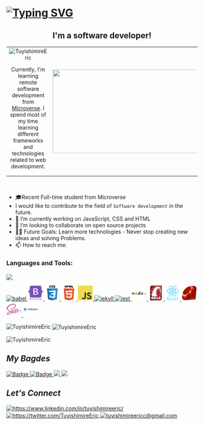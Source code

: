 # [![Typing SVG](https://readme-typing-svg.herokuapp.com?size=35&duration=6000&color=975BF7&center=true&vCenter=true&width=1000&lines=Welcome+to+my+profile!%F0%9F%A4%97;I'm+Tuyishimire+Eric+%F0%9F%91%8B;Nice+to+meet+you!%F0%9F%98%84)](https://git.io/typing-svg)

<h2 align="center"> I'm a software developer!</h2>

<table>
 <td align="center">
 <img src="https://komarev.com/ghpvc/?username=TuyishimireEric&label=Profile%20views&color=0e75b6&style=flat" alt="TuyishimireEric" width="130" />
 <p align="center"> Currently, I'm learning remote software development from <a href="https://www.microverse.org/">Microverse</a>. I spend most of my time learning different frameworks and technologies related to web development.</p>
  </td>
   <td>
 <img align="center" src="https://media2.giphy.com/media/qgQUggAC3Pfv687qPC/giphy.gif" width="400" height="220" />
    </td>
</table>

<!-- - <p>You can check out my portfolio <a href="[https://TuyishimireEric.github.io/](https://github.com/TuyishimireEric/TuyishimireEric.github.io)">here</a><img src="https://media.giphy.com/media/cKPse5DZaptID3YAMK/giphy.gif" width="80"></p> -->
<br>

- 🎓Recent Full-time student from Microverse 
- I would like to contribute to the field of `Software development`    in the future.
- 🔭 I’m currently working on JavaScript, CSS and HTML
- 👯 I’m looking to collaborate on open source projects
- 💪🏼 Future Goals: Learn more technologies - Never stop creating new ideas and solving Problems.
- 📫 How to reach me: 


<h3 align="left">Languages and Tools:</h3>
<img align="center" src="https://media.giphy.com/media/WUlplcMpOCEmTGBtBW/giphy.gif" width="80">
<p align="left"> <a href="https://babeljs.io/" target="_blank" rel="noreferrer"> <img src="https://www.vectorlogo.zone/logos/babeljs/babeljs-icon.svg" alt="babel" width="40" height="40"/> </a> <a href="https://getbootstrap.com" target="_blank" rel="noreferrer"> <img src="https://raw.githubusercontent.com/devicons/devicon/master/icons/bootstrap/bootstrap-plain-wordmark.svg" alt="bootstrap" width="40" height="40"/> </a> <a href="https://www.w3schools.com/css/" target="_blank" rel="noreferrer"> <img src="https://raw.githubusercontent.com/devicons/devicon/master/icons/css3/css3-original-wordmark.svg" alt="css3" width="40" height="40"/> </a> <a href="https://www.w3.org/html/" target="_blank" rel="noreferrer"> <img src="https://raw.githubusercontent.com/devicons/devicon/master/icons/html5/html5-original-wordmark.svg" alt="html5" width="40" height="40"/> </a> <a href="https://developer.mozilla.org/en-US/docs/Web/JavaScript" target="_blank" rel="noreferrer"> <img src="https://raw.githubusercontent.com/devicons/devicon/master/icons/javascript/javascript-original.svg" alt="javascript" width="40" height="40"/> </a> <a href="https://jekyllrb.com/" target="_blank" rel="noreferrer"> <img src="https://www.vectorlogo.zone/logos/jekyllrb/jekyllrb-icon.svg" alt="jekyll" width="40" height="40"/> </a> <a href="https://jestjs.io" target="_blank" rel="noreferrer"> <img src="https://www.vectorlogo.zone/logos/jestjsio/jestjsio-icon.svg" alt="jest" width="40" height="40"/> </a> <a href="https://nodejs.org" target="_blank" rel="noreferrer"> <img src="https://raw.githubusercontent.com/devicons/devicon/master/icons/nodejs/nodejs-original-wordmark.svg" alt="nodejs" width="40" height="40"/> </a> <a href="https://rubyonrails.org" target="_blank" rel="noreferrer"> <img src="https://raw.githubusercontent.com/devicons/devicon/master/icons/rails/rails-original-wordmark.svg" alt="rails" width="40" height="40"/> </a> <a href="https://reactjs.org/" target="_blank" rel="noreferrer"> <img src="https://raw.githubusercontent.com/devicons/devicon/master/icons/react/react-original-wordmark.svg" alt="react" width="40" height="40"/> </a> <a href="https://www.ruby-lang.org/en/" target="_blank" rel="noreferrer"> <img src="https://raw.githubusercontent.com/devicons/devicon/master/icons/ruby/ruby-original.svg" alt="ruby" width="40" height="40"/> </a> <a href="https://sass-lang.com" target="_blank" rel="noreferrer"> <img src="https://raw.githubusercontent.com/devicons/devicon/master/icons/sass/sass-original.svg" alt="sass" width="40" height="40"/> </a> <a href="https://webpack.js.org" target="_blank" rel="noreferrer"> <img src="https://raw.githubusercontent.com/devicons/devicon/d00d0969292a6569d45b06d3f350f463a0107b0d/icons/webpack/webpack-original-wordmark.svg" alt="webpack" width="40" height="40"/> </a> </p>

<p><img align="left" src="https://github-readme-stats.vercel.app/api/top-langs?username=TuyishimireEric&show_icons=true&locale=en&layout=compact" alt="TuyishimireEric" /></p>

<p>&nbsp;<img align="center" src="https://github-readme-stats.vercel.app/api?username=TuyishimireEric&show_icons=true&locale=en" alt="TuyishimireEric" /></p>

<p><img align="center" src="https://github-readme-streak-stats.herokuapp.com/?user=TuyishimireEric&" alt="TuyishimireEric" /></p>

<h2 text-align = "center"><i>My Bagdes</i></h2>
<p align="left">
   <a href="https://www.credential.net/f5c6ae87-c314-4d5d-b846-863c5b7918cf">
       <img src="https://api.accredible.com/v1/frontend/credential_website_embed_image/badge/45950729" alt="Badge" />      
   </a>
   <a href="https://www.credential.net/7a53dcfe-5e09-4e58-9c16-12a7bad14f35#gs.a6l6xa">
        <img src="https://api.accredible.com/v1/frontend/credential_website_embed_image/badge/47857781" alt="Badge" />     
   </a>   
   <a href="https://www.credential.net/7a53dcfe-5e09-4e58-9c16-12a7bad14f35#gs.a6l6xa">
        <img src="https://images.credential.net/badge/tiny/o4ladj4f_1662933499188_badge.png" />     
   </a>   
    <a href="https://www.credential.net/7a53dcfe-5e09-4e58-9c16-12a7bad14f35#gs.a6l6xa">
        <img src="https://api.accredible.com/v1/frontend/credential_website_embed_image/badge/60643798" />     
   </a>   
</p>

<h2><i>Let's Connect</i></h2>


<p align="left">
    <a href="https://www.linkedin.com/in/tuyishimireeric/">
        <img align="center" src="https://img.shields.io/badge/LinkedIn-0077B5?style=for-the-badge&logo=linkedin&logoColor=white" alt="https://www.linkedin.com/in/tuyishimireeric/" />
    </a>
    <a href="https://twitter.com/TuyishimireEric">
        <img align="center" src="https://img.shields.io/badge/Twitter-1DA1F2?style=for-the-badge&logo=twitter&logoColor=white" alt="https://twitter.com/TuyishimireEric" />
    <a title="mohitsehrawat000@gmail.com" href="mailto:tuyishimireericc@gmail.com">
        <img align="center" src="https://img.shields.io/badge/Gmail-D14836?style=for-the-badge&logo=gmail&logoColor=white" alt="tuyishimireericc@gmail.com" />
    </a>
</p>
<br>
